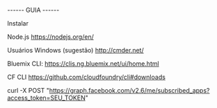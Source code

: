 ------ GUIA ------

Instalar

Node.js
https://nodejs.org/en/

Usuários Windows (sugestão)
http://cmder.net/

Bluemix CLI:
https://clis.ng.bluemix.net/ui/home.html

CF CLI
https://github.com/cloudfoundry/cli#downloads

curl -X POST "https://graph.facebook.com/v2.6/me/subscribed_apps?access_token=SEU_TOKEN"
